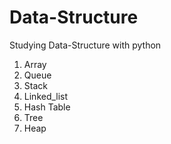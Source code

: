 # Data-Structure
Studying Data-Structure with python

  1. Array
  2. Queue
  3. Stack
  4. Linked_list
  5. Hash Table
  6. Tree
  7. Heap
